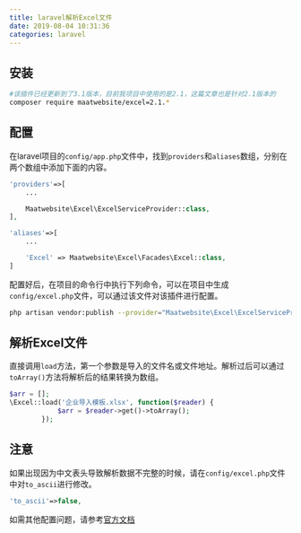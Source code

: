 ```yaml
---
title: laravel解析Excel文件
date: 2019-08-04 10:31:36
categories: laravel
---
```


## 安装

```bash
#该插件已经更新到了3.1版本，目前我项目中使用的是2.1，这篇文章也是针对2.1版本的
composer require maatwebsite/excel=2.1.*
```
<!-- more -->

## 配置

在laravel项目的`config/app.php`文件中，找到`providers`和`aliases`数组，分别在两个数组中添加下面的内容。

```php
'providers'=>[
    ...

    Maatwebsite\Excel\ExcelServiceProvider::class,
],

'aliases'=>[
    ...

    'Excel' => Maatwebsite\Excel\Facades\Excel::class,
]
```

配置好后，在项目的命令行中执行下列命令，可以在项目中生成`config/excel.php`文件，可以通过该文件对该插件进行配置。

```bash
php artisan vendor:publish --provider="Maatwebsite\Excel\ExcelServiceProvider"
```

## 解析Excel文件

直接调用`load`方法，第一个参数是导入的文件名或文件地址。解析过后可以通过`toArray()`方法将解析后的结果转换为数组。

```php
$arr = [];
\Excel::load('企业导入模板.xlsx', function($reader) {
            $arr = $reader->get()->toArray();
        });
```

## 注意
如果出现因为中文表头导致解析数据不完整的时候，请在`config/excel.php`文件中对`to_ascii`进行修改。

```php
'to_ascii'=>false,
```

如需其他配置问题，请参考[官方文档](https://laravel-excel.com/ "官方文档")